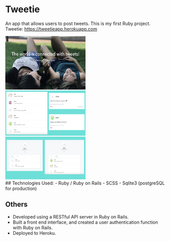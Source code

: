 # Tweetie

An app that allows users to post tweets.
This is my first Ruby project.
<br/>
Tweetie: https://tweetieapp.herokuapp.com

<img src="./tweetie.png" width="50%" height="50%">
<div display="flex">
    <img src="./tweets.png" width="50%" height="50%">
    <img src="./userpage.png" width="50%" height="50%">
</div>
## Technologies Used:
- Ruby / Ruby on Rails
- SCSS
- Sqlite3 (postgreSQL for production)


## Others
- Developed using a RESTful API server in Ruby on Rails.
- Built a front end interface, and created a user authentication function with Ruby on Rails.
- Deployed to Heroku.